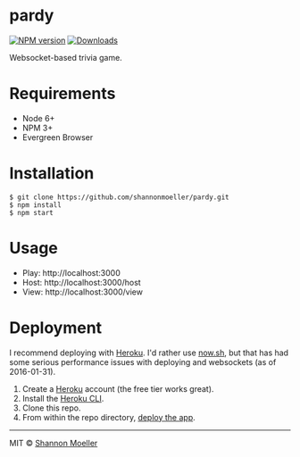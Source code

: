 # pardy

[![NPM version][npm-img]][npm-url] [![Downloads][downloads-img]][npm-url]

Websocket-based trivia game.

# Requirements

- Node 6+
- NPM 3+
- Evergreen Browser

# Installation

    $ git clone https://github.com/shannonmoeller/pardy.git
    $ npm install
    $ npm start

# Usage

- Play: http://localhost:3000
- Host: http://localhost:3000/host
- View: http://localhost:3000/view

# Deployment

I recommend deploying with [Heroku](https://www.heroku.com). I'd rather use [now.sh](https://now.sh), but that has had some serious performance issues with deploying and websockets (as of 2016-01-31).

1. Create a [Heroku](https://www.heroku.com) account (the free tier works great).
2. Install the [Heroku CLI](https://devcenter.heroku.com/articles/getting-started-with-nodejs#set-up).
2. Clone this repo.
3. From within the repo directory, [deploy the app](https://devcenter.heroku.com/articles/getting-started-with-nodejs#deploy-the-app).

----

MIT © [Shannon Moeller](http://shannonmoeller.com)

[downloads-img]: http://img.shields.io/npm/dm/pardy.svg?style=flat-square
[npm-img]:       http://img.shields.io/npm/v/pardy.svg?style=flat-square
[npm-url]:       https://npmjs.org/package/pardy
